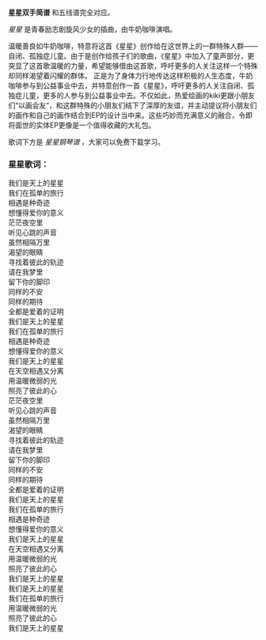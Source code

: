 

**星星双手简谱** 和五线谱完全对应。

_星星_ 是青春励志剧旋风少女的插曲，由牛奶咖啡演唱。

温暖善良如牛奶咖啡，特意将这首《星星》创作给在这世界上的一群特殊人群——自闭、孤独症儿童。由于是创作给孩子们的歌曲，《星星》中加入了童声部分，更突显了这首歌温暖的力量，希望能够借由这首歌，呼吁更多的人关注这样一个特殊却同样渴望着闪耀的群体。
正是为了身体力行地传达这样积极的人生态度，牛奶咖啡参与到公益事业中去，并特意创作一首《星星》，呼吁更多的人关注自闭、孤独症儿童，更多的人参与到公益事业中去。不仅如此，热爱绘画的kiki更跟小朋友们“以画会友”，和这群特殊的小朋友们结下了深厚的友谊，并主动提议将小朋友们的画作和自己的画作结合到EP的设计当中来。这些巧妙而充满意义的融合，令即将面世的实体EP更像是一个值得收藏的大礼包。

歌词下方是 _星星钢琴谱_ ，大家可以免费下载学习。

### 星星歌词：

我们是天上的星星  
我们在孤单的旅行  
相遇是种奇迹  
想懂得爱你的意义  
茫茫夜空里  
听见心跳的声音  
虽然相隔万里  
渴望的眼睛  
寻找着彼此的轨迹  
请在我梦里  
留下你的脚印  
同样的不安  
同样的期待  
全都是爱着的证明  
我们是天上的星星  
我们在孤单的旅行  
相遇是种奇迹  
想懂得爱你的意义  
我们是天上的星星  
在天空相遇又分离  
用温暖微弱的光  
照亮了彼此的心  
茫茫夜空里  
听见心跳的声音  
虽然相隔万里  
渴望的眼睛  
寻找着彼此的轨迹  
请在我梦里  
留下你的脚印  
同样的不安  
同样的期待  
全都是爱着的证明  
我们是天上的星星  
我们在孤单的旅行  
相遇是种奇迹  
想懂得爱你的意义  
我们是天上的星星  
在天空相遇又分离  
用温暖微弱的光  
照亮了彼此的心  
我们是天上的星星  
我们是天上的星星  
我们在孤单的旅行  
用温暖微弱的光  
照亮了彼此的心  
我们是天上的星星

